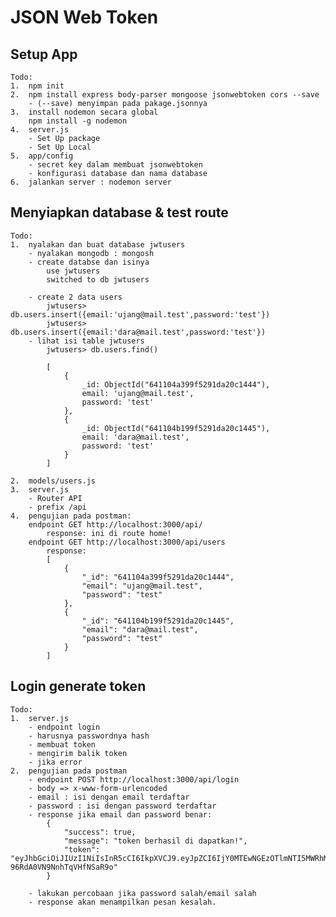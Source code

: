 # JSON Web Token

## Setup App

    Todo:
    1.  npm init
    2.  npm install express body-parser mongoose jsonwebtoken cors --save
        - (--save) menyimpan pada pakage.jsonnya
    3.  install nodemon secara global
        npm install -g nodemon
    4.  server.js
        - Set Up package
        - Set Up Local
    5.  app/config
        - secret key dalam membuat jsonwebtoken
        - konfigurasi database dan nama database
    6.  jalankan server : nodemon server

## Menyiapkan database & test route

    Todo:
    1.  nyalakan dan buat database jwtusers
        - nyalakan mongodb : mongosh
        - create databse dan isinya
            use jwtusers
            switched to db jwtusers

        - create 2 data users
            jwtusers> db.users.insert({email:'ujang@mail.test',password:'test'})
            jwtusers> db.users.insert({email:'dara@mail.test',password:'test'})
        - lihat isi table jwtusers
            jwtusers> db.users.find()

            [
                {
                    _id: ObjectId("641104a399f5291da20c1444"),
                    email: 'ujang@mail.test',
                    password: 'test'
                },
                {
                    _id: ObjectId("641104b199f5291da20c1445"),
                    email: 'dara@mail.test',
                    password: 'test'
                }
            ]

    2.  models/users.js
    3.  server.js
        - Router API
        - prefix /api
    4.  pengujian pada postman:
        endpoint GET http://localhost:3000/api/
            response: ini di route home!
        endpoint GET http://localhost:3000/api/users
            response:
            [
                {
                    "_id": "641104a399f5291da20c1444",
                    "email": "ujang@mail.test",
                    "password": "test"
                },
                {
                    "_id": "641104b199f5291da20c1445",
                    "email": "dara@mail.test",
                    "password": "test"
                }
            ]

## Login generate token

    Todo:
    1.  server.js
        - endpoint login
        - harusnya passwordnya hash
        - membuat token
        - mengirim balik token
        - jika error
    2.  pengujian pada postman
        - endpoint POST http://localhost:3000/api/login
        - body => x-www-form-urlencoded
        - email : isi dengan email terdaftar
        - password : isi dengan password terdaftar
        - response jika email dan password benar:
            {
                "success": true,
                "message": "token berhasil di dapatkan!",
                "token": "eyJhbGciOiJIUzI1NiIsInR5cCI6IkpXVCJ9.eyJpZCI6IjY0MTEwNGEzOTlmNTI5MWRhMjBjMTQ0NCIsImlhdCI6MTY3ODg0MDExOCwiZXhwIjoxNjc4OTI2NTE4fQ.VHIc1BcY5zAiMLhX94g-96RdA0VN9NnhTqVHfNSaR9o"
            }

        - lakukan percobaan jika password salah/email salah
        - response akan menampilkan pesan kesalah.
